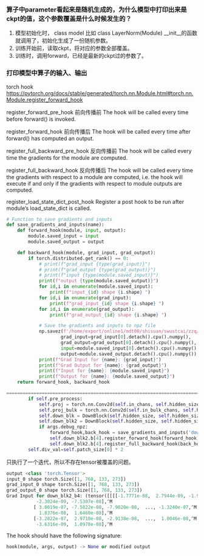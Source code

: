 ### 算子中parameter看起来是随机生成的，为什么模型中打印出来是ckpt的值，这个参数覆盖是什么时候发生的？
1. 模型初始化时， class model 比如 class LayerNorm(Module) __init__的函数就调用了，初始化生成了一份随机参数。
2. 训练开始前，读取ckpt，将对应的参数全部覆盖。
3. 训练时，调用forward，已经是最新的ckpt过的参数了。

### 打印模型中算子的输入、输出
torch hook
https://pytorch.org/docs/stable/generated/torch.nn.Module.html#torch.nn.Module.register_forward_hook

register_forward_pre_hook 前向传播前
The hook will be called every time before forward() is invoked.

register_forward_hook 前向传播后
The hook will be called every time after forward() has computed an output.

register_full_backward_pre_hook 反向传播前
The hook will be called every time the gradients for the module are computed. 

register_full_backward_hook 反向传播后
The hook will be called every time the gradients with respect to a module are computed, i.e. the hook will execute if and only if the gradients with respect to module outputs are computed. 

register_load_state_dict_post_hook
Register a post hook to be run after module’s load_state_dict is called.

```python
# Function to save gradients and inputs
def save_gradients_and_inputs(name):
    def forward_hook(module, input, output):
        module.saved_input = input
        module.saved_output = output

    def backward_hook(module, grad_input, grad_output):
        if torch.distributed.get_rank() == 0:
            # print(f"grad_input {type(grad_input)}")
            # print(f"grad_output {type(grad_output)}")
            # print(f"input {type(module.saved_input)}")
            print(f"output {type(module.saved_output)}")
            for id,i in enumerate(module.saved_input):
                print(f"input_{id} shape {i.shape} ")
            for id,i in enumerate(grad_input):
                print(f"grad_input_{id} shape {i.shape} ")
            for id,i in enumerate(grad_output):
                print(f"grad_output_{id} shape {i.shape} ")

            # Save the gradients and inputs to npz file
            np.savez(f'/home/export/online1/mdt00/shisuan/swustcai/zzq/wenhai/debug/gradients_and_inputs_{name}.npz',
                    grad_input=grad_input[0].detach().cpu().numpy(),
                    grad_output=grad_output[0].detach().cpu().numpy(),
                    input=module.saved_input[0].detach().cpu().numpy(),
                    output=module.saved_output.detach().cpu().numpy())
            print(f"Grad Input for {name}: {grad_input}")
            print(f"Grad Output for {name}: {grad_output}")
            print(f"Input for {name}: {module.saved_input}")
            print(f"Output for {name}: {module.saved_output}")
    return forward_hook, backward_hook

======================================================================================
        if self.pre_process:
            self.proj = torch.nn.Conv2d(self.in_chans, self.hidden_size, kernel_size=self.patch_size, stride=self.patch_size)
            self.proj_bulk = torch.nn.Conv2d(self.in_bulk_chans, self.hidden_size, kernel_size=self.patch_size, stride=self.patch_size)
            self.down_blk = DownBlock(self.hidden_size, self.hidden_size, num_groups=32)
            self.down_blk2 = DownBlock(self.hidden_size, self.hidden_size, num_groups=32)
            if args.debug_npz:
                forward_hook,back_hook = save_gradients_and_inputs('down_blk2_b4')
                self.down_blk2.b[4].register_forward_hook(forward_hook)
                self.down_blk2.b[4].register_full_backward_hook(back_hook)
        self.div_val=self.patch_size[0] * 2
```
只执行了一个迭代，所以不存在tensor被覆盖的问题。
```python
output <class 'torch.Tensor'>
input_0 shape torch.Size([1, 768, 133, 273])
grad_input_0 shape torch.Size([1, 768, 133, 273])
grad_output_0 shape torch.Size([1, 768, 133, 273])
Grad Input for down_blk2_b4: (tensor([[[[-1.7771e-08,  2.7944e-09, -1.9785e-09,  ...,  5.2107e-08,^M
           -2.3024e-09, -7.5307e-08],^M
          [ 3.0019e-07, -7.5822e-08, -7.9020e-08,  ..., -1.3240e-07,^M
            1.8376e-08,  1.6460e-08],^M
          [-3.2822e-07,  2.9710e-08, -2.9138e-08,  ...,  1.0046e-08,^M
           -3.6316e-09,  1.0978e-08],^M
```
The hook should have the following signature:
```python
hook(module, args, output) -> None or modified output
```
